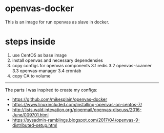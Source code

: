 # openvas-docker
This is an image for run openvas as slave in docker.

# steps inside

1. use CentOS as base image
2. install openvas and necessary dependensies
3. copy configs for openvas components
3.1 redis
3.2 openvas-scanner
3.3 openvas-manager
3.4 crontab
4. copy CA to volume

* * *
The parts I was inspired to create my configs:

- https://github.com/mikesplain/openvas-docker
- https://www.linuxincluded.com/installing-openvas-on-centos-7/
- http://lists.wald.intevation.org/pipermail/openvas-discuss/2016-June/009701.html
- https://sysadmin-ramblings.blogspot.com/2017/04/openvas-9-distributed-setup.html


